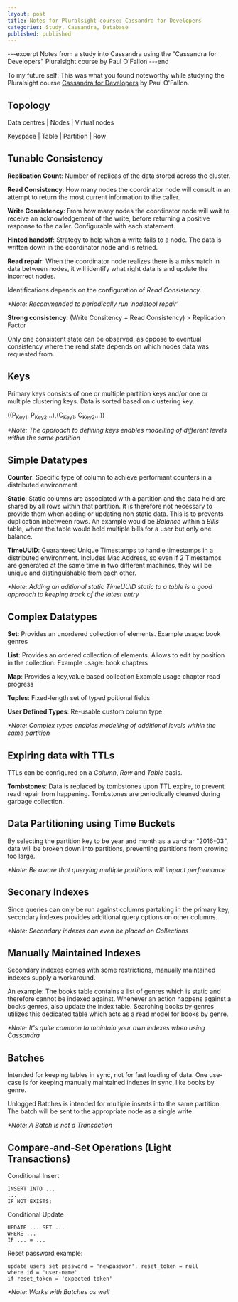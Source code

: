 ```yaml
---
layout: post
title: Notes for Pluralsight course: Cassandra for Developers 
categories: Study, Cassandra, Database 
published: published
---
```


---excerpt
Notes from a study into Cassandra using the "Cassandra for Developers" Pluralsight course by Paul O'Fallon
---end

To my future self: This was what you found noteworthy while studying the Pluralsight course [Cassandra for Developers](https://app.pluralsight.com/library/courses/cassandra-developers/table-of-contents) by Paul O'Fallon.

Topology
--------

Data centres | Nodes | Virtual nodes

Keyspace | Table | Partition | Row

Tunable Consistency
-------------------

__Replication Count__:
Number of replicas of the data stored across the cluster.

__Read Consistency__: 
How many nodes the coordinator node will consult in an attempt to return the most current information to the caller.

__Write Consistency__: 
From how many nodes the coordinator node will wait to receive an acknowledgement of the write, before returning a positive response to the caller.
Configurable with each statement.

__Hinted handoff__:
Strategy to help when a write fails to a node. The data is written down in the coordinator node and is retried.

__Read repair__:
When the coordinator node realizes there is a missmatch in data between nodes, it will identify what right data is and update the incorrect nodes.

Identifications depends on the configuration of _Read Consistency_.

_*Note: Recommended to periodically run 'nodetool repair'_


__Strong consistency__:
(Write Consitency + Read Consistency) > Replication Factor

Only one consistent state can be observed, as oppose to eventual consistency where the read state depends on which nodes data was requested from.


Keys
----

Primary keys consists of one or multiple partition keys and/or one or multiple clustering keys. Data is sorted based on clustering key.

((P<sub>Key1</sub>, P<sub>Key2</sub>...),(C<sub>Key1</sub>, C<sub>Key2</sub>...))

_*Note: The approach to defining keys enables modelling of different levels within the same partition_


Simple Datatypes
----------------

__Counter__:
Specific type of column to achieve performant counters in a distributed environment

__Static__:
Static columns are associated with a partition and the data held are shared by all rows within that partition. It is therefore not necessary to provide them when adding or updating non static data. This is to prevents duplication inbetween rows. An example would be _Balance_ within a _Bills_ table, where the table would hold multiple bills for a user but only one balance.	

__TimeUUID__:
Guaranteed Unique Timestamps to handle timestamps in a distributed environment. Includes Mac Address, so even if 2 Timestamps are generated at the same time in two different machines, they will be unique and distinguishable from each other.

_*Note: Adding an aditional static TimeUUID static to a table is a good approach to keeping track of the latest entry_


Complex Datatypes
-----------------

__Set__:
Provides an unordered collection of elements. Example usage: book genres

__List__:
Provides an ordered collection of elements. Allows to edit by position in the collection. Example usage: book chapters

__Map__:
Provides a key,value based collection
Example usage chapter read progress

__Tuples__:
Fixed-length set of typed poitional fields

__User Defined Types__:
Re-usable custom column type

_*Note: Complex types enables modelling of additional levels within the same partition_


Expiring data with TTLs
-----------------------

TTLs can be configured on a _Column_, _Row_ and _Table_ basis.

__Tombstones__:
Data is replaced by tombstones upon TTL expire, to prevent read repair from happening. Tombstones are periodically cleaned during garbage collection.


Data Partitioning using Time Buckets
-------------------------------------

By selecting the partition key to be year and month as a varchar "2016-03", data will be broken down into partitions, preventing partitions from growing too large.

_*Note: Be aware that querying multiple partitions will impact performance_


Seconary Indexes
----------------

Since queries can only be run against columns partaking in the primary key, secondary indexes provides additional query options on other columns. 

_*Note: Secondary indexes can even be placed on Collections_


Manually Maintained Indexes
---------------------------

Secondary indexes comes with some restrictions, manually maintained indexes supply a workaround.

An example: The books table contains a list of genres which is static and therefore cannot be indexed against. Whenever an action happens against a books genres, also update the index table. Searching books by genres utilizes this dedicated table which acts as a read model for books by genre.

_*Note: It's quite common to maintain your own indexes when using Cassandra_


Batches
-------

Intended for keeping tables in sync, not for fast loading of data. One use-case is for keeping manually maintained indexes in sync, like books by genre.

Unlogged Batches is intended for multiple inserts into the same partition. The batch will be sent to the appropriate node as a single write.

_*Note: A Batch is not a Transaction_


Compare-and-Set Operations (Light Transactions)
--------------------------

Conditional Insert

    INSERT INTO ...
    ...
    IF NOT EXISTS;

Conditional Update

    UPDATE ... SET ...
    WHERE ...
    IF ... = ...

Reset password example: 
	
	update users set password = 'newpasswor', reset_token = null
	where id = 'user-name' 
	if reset_token = 'expected-token'


_*Note: Works with Batches as well_